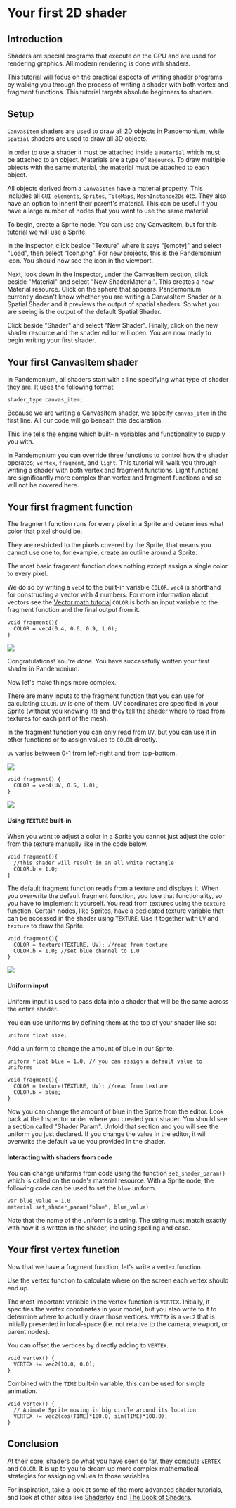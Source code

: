 
# Your first 2D shader

## Introduction

Shaders are special programs that execute on the GPU and are used for rendering
graphics. All modern rendering is done with shaders.

This tutorial will focus on the practical aspects of writing shader programs by
walking you through the process of writing a shader with both vertex and
fragment functions. This tutorial targets absolute beginners to shaders.

## Setup

`CanvasItem` shaders are used to draw all 2D
objects in Pandemonium, while `Spatial` shaders are
used to draw all 3D objects.

In order to use a shader it must be attached inside a `Material`
which must be attached to an object. Materials are a type of
`Resource`. To draw multiple objects with the same
material, the material must be attached to each object.

All objects derived from a `CanvasItem` have a material
property. This includes all `GUI elements`, `Sprites`, `TileMaps`, `MeshInstance2Ds`
etc. They also have an option to inherit their parent's
material. This can be useful if you have a large number of nodes that you want
to use the same material.

To begin, create a Sprite node. You can use any CanvasItem, but for this
tutorial we will use a Sprite.

In the Inspector, click beside "Texture" where it says "[empty]" and select
"Load", then select "Icon.png". For new projects, this is the Pandemonium icon. You
should now see the icon in the viewport.

Next, look down in the Inspector, under the CanvasItem section, click beside
"Material" and select "New ShaderMaterial". This creates a new Material
resource. Click on the sphere that appears. Pandemonium currently doesn't know whether
you are writing a CanvasItem Shader or a Spatial Shader and it previews the
output of spatial shaders. So what you are seeing is the output of the default
Spatial Shader.

Click beside "Shader" and select "New Shader". Finally, click on the new shader
resource and the shader editor will open. You are now ready to begin writing
your first shader.

## Your first CanvasItem shader

In Pandemonium, all shaders start with a line specifying what type of shader they are.
It uses the following format:

```
shader_type canvas_item;
```

Because we are writing a CanvasItem shader, we specify `canvas_item` in the
first line. All our code will go beneath this declaration.

This line tells the engine which built-in variables and functionality to supply
you with.

In Pandemonium you can override three functions to control how the shader operates;
`vertex`, `fragment`, and `light`. This tutorial will walk you through
writing a shader with both vertex and fragment functions. Light functions are
significantly more complex than vertex and fragment functions and so will not be
covered here.

## Your first fragment function

The fragment function runs for every pixel in a Sprite and determines what color
that pixel should be.

They are restricted to the pixels covered by the Sprite, that means you cannot
use one to, for example, create an outline around a Sprite.

The most basic fragment function does nothing except assign a single color to
every pixel.

We do so by writing a `vec4` to the built-in variable `COLOR`. `vec4` is
shorthand for constructing a vector with 4 numbers. For more information about
vectors see the [Vector math tutorial](../../01_math/01_vector_math.md) `COLOR` is both
an input variable to the fragment function and the final output from it.

```
void fragment(){
  COLOR = vec4(0.4, 0.6, 0.9, 1.0);
}
```

![](img/blue-box.png)

Congratulations! You're done. You have successfully written your first shader in
Pandemonium.

Now let's make things more complex.

There are many inputs to the fragment function that you can use for calculating
`COLOR`. `UV` is one of them. UV coordinates are specified in your Sprite
(without you knowing it!) and they tell the shader where to read from textures
for each part of the mesh.

In the fragment function you can only read from `UV`, but you can use it in
other functions or to assign values to `COLOR` directly.

`UV` varies between 0-1 from left-right and from top-bottom.

![](img/iconuv.png)

```
void fragment() {
  COLOR = vec4(UV, 0.5, 1.0);
}
```

![](img/UV.png)

#### Using `TEXTURE` built-in

When you want to adjust a color in a Sprite you cannot just adjust the color
from the texture manually like in the code below.

```
void fragment(){
  //this shader will result in an all white rectangle
  COLOR.b = 1.0;
}
```

The default fragment function reads from a texture and displays it. When you
overwrite the default fragment function, you lose that functionality, so you
have to implement it yourself. You read from textures using the `texture`
function. Certain nodes, like Sprites, have a dedicated texture variable that
can be accessed in the shader using `TEXTURE`. Use it together with `UV` and
`texture` to draw the Sprite.

```
void fragment(){
  COLOR = texture(TEXTURE, UV); //read from texture
  COLOR.b = 1.0; //set blue channel to 1.0
}
```

![](img/blue-tex.png)

#### Uniform input

Uniform input is used to pass data into a shader that will be the same across
the entire shader.

You can use uniforms by defining them at the top of your shader like so:

```
uniform float size;
```

Add a uniform to change the amount of blue in our Sprite.

```
uniform float blue = 1.0; // you can assign a default value to uniforms

void fragment(){
  COLOR = texture(TEXTURE, UV); //read from texture
  COLOR.b = blue;
}
```

Now you can change the amount of blue in the Sprite from the editor. Look back
at the Inspector under where you created your shader. You should see a section
called "Shader Param". Unfold that section and you will see the uniform you just
declared. If you change the value in the editor, it will overwrite the default
value you provided in the shader.

#### Interacting with shaders from code

You can change uniforms from code using the function `set_shader_param()`
which is called on the node's material resource. With a Sprite node, the
following code can be used to set the `blue` uniform.

```
var blue_value = 1.0
material.set_shader_param("blue", blue_value)
```

Note that the name of the uniform is a string. The string must match exactly
with how it is written in the shader, including spelling and case.

## Your first vertex function

Now that we have a fragment function, let's write a vertex function.

Use the vertex function to calculate where on the screen each vertex should end
up.

The most important variable in the vertex function is `VERTEX`. Initially, it
specifies the vertex coordinates in your model, but you also write to it to
determine where to actually draw those vertices. `VERTEX` is a `vec2` that
is initially presented in local-space (i.e. not relative to the camera,
viewport, or parent nodes).

You can offset the vertices by directly adding to `VERTEX`.

```
void vertex() {
  VERTEX += vec2(10.0, 0.0);
}
```

Combined with the `TIME` built-in variable, this can be used for simple
animation.

```
void vertex() {
  // Animate Sprite moving in big circle around its location
  VERTEX += vec2(cos(TIME)*100.0, sin(TIME)*100.0);
}
```

## Conclusion

At their core, shaders do what you have seen so far, they compute `VERTEX` and
`COLOR`. It is up to you to dream up more complex mathematical strategies for
assigning values to those variables.

For inspiration, take a look at some of the more advanced shader tutorials, and
look at other sites like [Shadertoy](https://www.shadertoy.com/results?query=&sort=popular&from=10&num=4) and
[The Book of Shaders](https://thebookofshaders.com).

